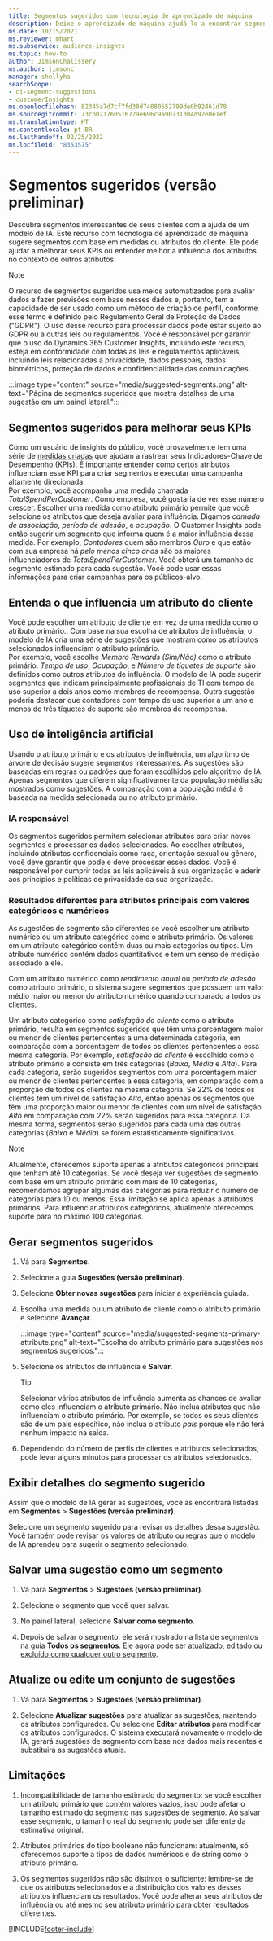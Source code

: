 ```yaml
---
title: Segmentos sugeridos com tecnologia de aprendizado de máquina
description: Deixe o aprendizado de máquina ajudá-lo a encontrar segmentos novos e interessantes com base nos atributos do cliente.
ms.date: 10/15/2021
ms.reviewer: mhart
ms.subservice: audience-insights
ms.topic: how-to
author: JimsonChalissery
ms.author: jimsonc
manager: shellyha
searchScope:
- ci-segment-suggestions
- customerInsights
ms.openlocfilehash: 82345a7d7cf7fd38d74080552799de0b92461d78
ms.sourcegitcommit: 73cb021760516729e696c9a90731304d92e0e1ef
ms.translationtype: HT
ms.contentlocale: pt-BR
ms.lasthandoff: 02/25/2022
ms.locfileid: "8353575"
---
```

# <a name="suggested-segments-preview"></a>Segmentos sugeridos (versão preliminar)

Descubra segmentos interessantes de seus clientes com a ajuda de um modelo de IA. Este recurso com tecnologia de aprendizado de máquina sugere segmentos com base em medidas ou atributos do cliente. Ele pode ajudar a melhorar seus KPIs ou entender melhor a influência dos atributos no contexto de outros atributos. 

> [!NOTE]
> O recurso de segmentos sugeridos usa meios automatizados para avaliar dados e fazer previsões com base nesses dados e, portanto, tem a capacidade de ser usado como um método de criação de perfil, conforme esse termo é definido pelo Regulamento Geral de Proteção de Dados ("GDPR"). O uso desse recurso para processar dados pode estar sujeito ao GDPR ou a outras leis ou regulamentos. Você é responsável por garantir que o uso do Dynamics 365 Customer Insights, incluindo este recurso, esteja em conformidade com todas as leis e regulamentos aplicáveis, incluindo leis relacionadas a privacidade, dados pessoais, dados biométricos, proteção de dados e confidencialidade das comunicações.

:::image type="content" source="media/suggested-segments.png" alt-text="Página de segmentos sugeridos que mostra detalhes de uma sugestão em um painel lateral.":::

## <a name="suggested-segments-to-improve-your-kpis"></a>Segmentos sugeridos para melhorar seus KPIs

Como um usuário de insights do público, você provavelmente tem uma série de [medidas criadas](measures.md) que ajudam a rastrear seus Indicadores-Chave de Desempenho (KPIs). É importante entender como certos atributos influenciam esse KPI para criar segmentos e executar uma campanha altamente direcionada.   
Por exemplo, você acompanha uma medida chamada *TotalSpendPerCustomer*. Como empresa, você gostaria de ver esse número crescer. Escolher uma medida como atributo primário permite que você selecione os atributos que deseja avaliar para influência. Digamos *camada de associação*, *período de adesão*, e *ocupação*. O Customer Insights pode então sugerir um segmento que informa quem é a maior influência dessa medida. Por exemplo, *Contadores* quem são membros *Ouro* e que estão com sua empresa há *pelo menos cinco anos* são os maiores influenciadores de *TotalSpendPerCustomer*. Você obterá um tamanho de segmento estimado para cada sugestão. Você pode usar essas informações para criar campanhas para os públicos-alvo.

## <a name="understand-what-influences-a-customer-attribute"></a>Entenda o que influencia um atributo do cliente

Você pode escolher um atributo de cliente em vez de uma medida como o atributo primário.. Com base na sua escolha de atributos de influência, o modelo de IA cria uma série de sugestões que mostram como os atributos selecionados influenciam o atributo primário.   
Por exemplo, você escolhe *Membro Rewards (Sim/Não)* como o atributo primário. *Tempo de uso*, *Ocupação*, e *Número de tíquetes de suporte* são definidos como outros atributos de influência. O modelo de IA pode sugerir segmentos que indicam principalmente profissionais de TI com tempo de uso superior a dois anos como membros de recompensa. Outra sugestão poderia destacar que contadores com tempo de uso superior a um ano e menos de três tíquetes de suporte são membros de recompensa. 

## <a name="artificial-intelligence-usage"></a>Uso de inteligência artificial

Usando o atributo primário e os atributos de influência, um algoritmo de árvore de decisão sugere segmentos interessantes. As sugestões são baseadas em regras ou padrões que foram escolhidos pelo algoritmo de IA. Apenas segmentos que diferem significativamente da população média são mostrados como sugestões. A comparação com a população média é baseada na medida selecionada ou no atributo primário.

### <a name="responsible-ai"></a>IA responsável

Os segmentos sugeridos permitem selecionar atributos para criar novos segmentos e processar os dados selecionados. Ao escolher atributos, incluindo atributos confidenciais como raça, orientação sexual ou gênero, você deve garantir que pode e deve processar esses dados. Você é responsável por cumprir todas as leis aplicáveis à sua organização e aderir aos princípios e políticas de privacidade da sua organização.

### <a name="different-results-for-primary-attributes-with-categorical-and-numeric-values"></a>Resultados diferentes para atributos principais com valores categóricos e numéricos

As sugestões de segmento são diferentes se você escolher um atributo numérico ou um atributo categórico como o atributo primário. Os valores em um atributo categórico contêm duas ou mais categorias ou tipos. Um atributo numérico contém dados quantitativos e tem um senso de medição associado a ele.

Com um atributo numérico como *rendimento anual* ou *período de adesão* como atributo primário, o sistema sugere segmentos que possuem um valor médio maior ou menor do atributo numérico quando comparado a todos os clientes.

Um atributo categórico como *satisfação do cliente* como o atributo primário, resulta em segmentos sugeridos que têm uma porcentagem maior ou menor de clientes pertencentes a uma determinada categoria, em comparação com a porcentagem de todos os clientes pertencentes a essa mesma categoria. Por exemplo, *satisfação do cliente* é escolhido como o atributo primário e consiste em três categorias (*Baixa*, *Média* e *Alta*). Para cada categoria, serão sugeridos segmentos com uma porcentagem maior ou menor de clientes pertencentes a essa categoria, em comparação com a proporção de todos os clientes na mesma categoria. Se 22% de todos os clientes têm um nível de satisfação *Alto*, então apenas os segmentos que têm uma proporção maior ou menor de clientes com um nível de satisfação *Alto* em comparação com 22% serão sugeridos para essa categoria. Da mesma forma, segmentos serão sugeridos para cada uma das outras categorias (*Baixa* e *Média*) se forem estatisticamente significativos.

> [!NOTE]
> Atualmente, oferecemos suporte apenas a atributos categóricos principais que tenham até 10 categorias. Se você deseja ver sugestões de segmento com base em um atributo primário com mais de 10 categorias, recomendamos agrupar algumas das categorias para reduzir o número de categorias para 10 ou menos. Essa limitação se aplica apenas a atributos primários. Para influenciar atributos categóricos, atualmente oferecemos suporte para no máximo 100 categorias.

## <a name="generate-suggested-segments"></a>Gerar segmentos sugeridos

1. Vá para **Segmentos**.

1. Selecione a guia **Sugestões (versão preliminar)**.

1. Selecione **Obter novas sugestões** para iniciar a experiência guiada.

1. Escolha uma medida ou um atributo de cliente como o atributo primário e selecione **Avançar**.

   :::image type="content" source="media/suggested-segments-primary-attribute.png" alt-text="Escolha do atributo primário para sugestões nos segmentos sugeridos.":::

1. Selecione os atributos de influência e **Salvar**.
   
   > [!TIP]
   > Selecionar vários atributos de influência aumenta as chances de avaliar como eles influenciam o atributo primário. Não inclua atributos que não influenciam o atributo primário. Por exemplo, se todos os seus clientes são de um país específico, não inclua o atributo *país* porque ele não terá nenhum impacto na saída.

1. Dependendo do número de perfis de clientes e atributos selecionados, pode levar alguns minutos para processar os atributos selecionados. 

## <a name="view-details-of-a-suggested-segment"></a>Exibir detalhes do segmento sugerido

Assim que o modelo de IA gerar as sugestões, você as encontrará listadas em **Segmentos** > **Sugestões (versão preliminar)**.
 
Selecione um segmento sugerido para revisar os detalhes dessa sugestão. Você também pode revisar os valores de atributo ou regras que o modelo de IA aprendeu para sugerir o segmento selecionado.

## <a name="save-a-suggestion-as-a-segment"></a>Salvar uma sugestão como um segmento

1. Vá para **Segmentos** > **Sugestões (versão preliminar)**.

1. Selecione o segmento que você quer salvar. 

1. No painel lateral, selecione **Salvar como segmento**. 

1. Depois de salvar o segmento, ele será mostrado na lista de segmentos na guia **Todos os segmentos**. Ele agora pode ser [atualizado, editado ou excluído como qualquer outro segmento](segments.md).

## <a name="refresh-or-edit-a-set-of-suggestions"></a>Atualize ou edite um conjunto de sugestões

1. Vá para **Segmentos** > **Sugestões (versão preliminar)**.

1. Selecione **Atualizar sugestões** para atualizar as sugestões, mantendo os atributos configurados. Ou selecione **Editar atributos** para modificar os atributos configurados. O sistema executará novamente o modelo de IA, gerará sugestões de segmento com base nos dados mais recentes e substituirá as sugestões atuais.

## <a name="limitations"></a>Limitações

1. Incompatibilidade de tamanho estimado do segmento: se você escolher um atributo primário que contém valores vazios, isso pode afetar o tamanho estimado do segmento nas sugestões de segmento. Ao salvar esse segmento, o tamanho real do segmento pode ser diferente da estimativa original.
 
2. Atributos primários do tipo booleano não funcionam: atualmente, só oferecemos suporte a tipos de dados numéricos e de string como o atributo primário.

3. Os segmentos sugeridos não são distintos o suficiente: lembre-se de que os atributos selecionados e a distribuição dos valores desses atributos influenciam os resultados. Você pode alterar seus atributos de influência ou até mesmo seu atributo primário para obter resultados diferentes.



[!INCLUDE[footer-include](../includes/footer-banner.md)]